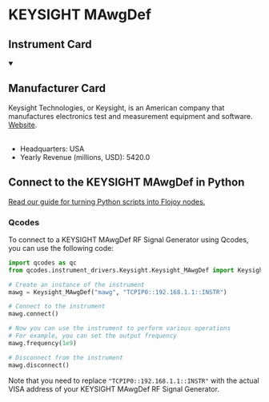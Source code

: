 
# KEYSIGHT MAwgDef

## Instrument Card



<details open>
<summary><h2>Manufacturer Card</h2></summary>
Keysight Technologies, or Keysight, is an American company that manufactures electronics test and measurement equipment and software. <a href=https://www.keysight.com/us/en/home.html>Website</a>.
<br></br>
<ul>
  <li>Headquarters: USA</li>
  <li>Yearly Revenue (millions, USD): 5420.0</li>
</ul>
</details>

## Connect to the KEYSIGHT MAwgDef in Python

[Read our guide for turning Python scripts into Flojoy nodes.](https://docs.flojoy.ai/custom-nodes/creating-custom-node/)


### Qcodes

To connect to a KEYSIGHT MAwgDef RF Signal Generator using Qcodes, you can use the following code:

```python
import qcodes as qc
from qcodes.instrument_drivers.Keysight.Keysight_MAwgDef import Keysight_MAwgDef

# Create an instance of the instrument
mawg = Keysight_MAwgDef("mawg", "TCPIP0::192.168.1.1::INSTR")

# Connect to the instrument
mawg.connect()

# Now you can use the instrument to perform various operations
# For example, you can set the output frequency
mawg.frequency(1e9)

# Disconnect from the instrument
mawg.disconnect()
```

Note that you need to replace `"TCPIP0::192.168.1.1::INSTR"` with the actual VISA address of your KEYSIGHT MAwgDef RF Signal Generator.

